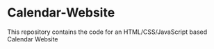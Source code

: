 # Calendar-Website
This repository contains the code for an HTML/CSS/JavaScript based Calendar Website
